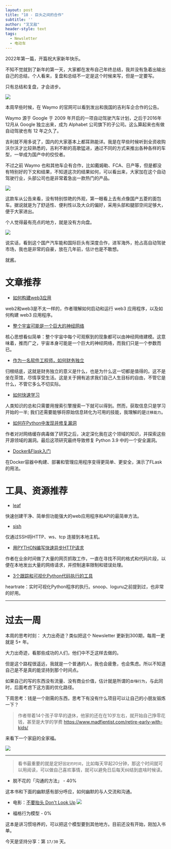 ```yaml
---
layout: post
title: "18 - 巨头之间的合作"
subtitle: ''
author: "叉叉敌"
header-style: text
tags:
  - Newsletter
  - 电动车
---
```


2022年第一篇，开篇祝大家新年快乐。

不知不觉就到了新年的第一天，大家都在发布自己年终总结，我并没有急着出输出自己的总结，个人看来，复盘和总结不一定是这个时候来写，但是一定要写。

只有总结和复盘，才会进步。

![](https://gitee.com/chasays/mdPic/raw/master/uPic/20220101173446.png)



本周早些时候，在 Waymo 的官网可以看到发出和我国的吉利车企合作的公告。

Waymo 源于 Google 于 2009 年开启的一项自动驾驶汽车计划，之后于2016年12月从 Google 独立出来，成为 Alphabet 公司旗下的子公司。这么算起来也有做自动驾驶也有 12 年之久了。


吉利就不用多说了，国内的大家基本上都耳熟能详。我是在早些时候听到全资收购沃尔沃才比较熟悉的，吉利不断的高歌猛进，通过不同的方式来推出各种各样的车型，一举成为国产中的佼佼者。



不过之前 Waymo 也和其他车企有合作，比如戴姆勒、FCA、日产等，但是都没有特别好的下文和结果，不知道这次的结果如何，可以看出来，大家加在这个自动驾驶行业，头部公司也是非常着急出一款热门的产品。


![](https://gitee.com/chasays/mdPic/raw/master/uPic/20220101175308.png)


这款车从公告来看，没有特别惊艳的外观，第一眼看上去有点像国产五菱的面包车。据说就是为了舒适性、便利性以及大众的偏好，采用头部和腿部空间足够大，便于大家进出。

个人觉得最有亮点的地方，就是没有方向盘。


![](https://gitee.com/chasays/mdPic/raw/master/uPic/20220101175711.png)



说实话，看到这个国产汽车能和国际巨头有深度合作，进军海外，抢占高自动驾驶市场，我也是非常的自豪，放在几年前，估计也是不敢想。

就酱。





# 文章推荐


  - [如何构建web3应用](https://edgeandnode.com/blog/defining-the-web3-stack) 

web2和web3是不太一样的，作者理解如何启动和运行 web3 应用程序，以及如何构建 web3 应用程序。


- [整个宇宙可能是一个巨大的神经网络](https://thenextweb.com/news/new-research-indicates-the-whole-universe-could-be-a-giant-neural-network)

核心思想看似简单：整个宇宙中每个可观察到的现象都可以由神经网络建模。这意味着，推而广之，宇宙本身可能是一个巨大的神经网络，而我们只是一个参数而已。


- [作为一名软件工程师，如何财务独立](http://software.rajivprab.com/2021/12/26/my-path-to-financial-independence-as-a-software-engineer/)


归根结底，这就是财务独立的意义是什么，也是为什么这一切都是值得的。这不是坐在茶馆，尽情享受生活。这是关于拥有追求我们自己人生目标的自由，不管它是什么，不管它多么不切实际。

- [如何快速学习](https://www.joshwcomeau.com/blog/how-to-learn-stuff-quickly/)

人类知识的总和只需要用搜索引擎搜索一下就可以得到。然而，获取信息只是学习开始的一半; 我们还需要能够将原始信息转化为可用的技能，我理解的是`迁移能力`。




- [如何在Python中发现并修复漏洞](https://tldr.engineering/how-i-found-and-fixed-a-vulnerability-in-python/)

作者对对网络缓存病毒做了研究之后，决定深化我在这个领域的知识，并探索这些开源领域的漏洞。最后这项研究最终导致修复 Python 3.9 中的一个安全漏洞。

- [Docker&Flask入门](https://dev.to/phylis/getting-started-with-docker-flask-262p)

在Docker容器中构建、部署和管理应用程序变得更简单、更安全，演示了FLask的用法。





# 工具、资源推荐



- [leaf](https://github.com/leafsphp/leaf)

快速创建干净、简单但功能强大的web应用程序和API的最简单方法。


- [sish](https://github.com/antoniomika/sish)

仅通过SSH将HTTP、ws、tcp 连接到本地主机。

- [用PYTHON编写快速异步HTTP请求](https://blog.jonlu.ca/posts/async-python-http)

作者在业余时间做了大量的网页抓取工作，一直在寻找不同的格式和代码片段，以便在本地发出大量的网络请求，并控制速率限制和错误处理。

- [3个跟踪和可视化Python代码执行的工具](https://towardsdatascience.com/3-tools-to-track-and-visualize-the-execution-of-your-python-code-666a153e435e)

heartrate：实时可视化Python程序的执行。snoop、loguru之前提到过，也非常的好用。

---

# 过去一周

本周的思考时刻： 大力出奇迹？类似把这个 Newsletter 更新到300期，每周一更就是 5+ 年。

大力出奇迹，看那些成功的人们，他们中不乏这样去做的。

但是这个路程很遥远，我就是一个普通的人，我也会疲惫，也会焦虑。所以不知道自己是不是真的能坚持到那个时间点。


如果自己的写的东西没有流量、没有商业价值，估计就是所谓的`自嗨行为`，与此同时，后面考虑下这方面的优化路径。


下周思考：钱是一个刚需的东西，思考下有没有什么项目可以让自己的小朋友锻炼一下？

>作者带着14个孩子早早的退休，他家的还在在10岁左右，就开始自己挣零花钱，甚至是大学的学费
> https://www.madfientist.com/retire-early-with-kids/   


来看下一个家庭的全家福。

![](https://gitee.com/chasays/mdPic/raw/master/uPic/20220101183359.png)




---

> 看书最重要的就是定好`固定的时间`，比如每天早起20分钟，那这个时间就可以用阅读，可以做自己喜欢事情，就可以避免日后每天纠结到底啥时候读。

- 脱不花的「沟通的方法」 - 40%

这本书和下面的幽默感有部分呼应，如何幽默的与人交流和沟通。

- 电影：[不要抬头 Don't Look Up](https://movie.douban.com/subject/34884712/)
![](https://gitee.com/chasays/mdPic/raw/master/uPic/20220101184528.png)


- 福格行为模型 - 0%

这本是讲习惯培养的，可以把这个模型要到其他地方。目前还没有开始，刚加入书单。


今天是坚持分享：第 `17/30` 天。

